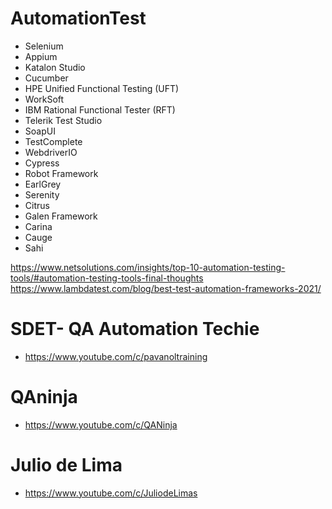 # AutomationTest

- Selenium
- Appium
- Katalon Studio
- Cucumber
- HPE Unified Functional Testing (UFT)
- WorkSoft
- IBM Rational Functional Tester (RFT)
- Telerik Test Studio
- SoapUI
- TestComplete
- WebdriverIO
- Cypress
- Robot Framework
- EarlGrey
- Serenity
- Citrus
- Galen Framework
- Carina
- Cauge
- Sahi


https://www.netsolutions.com/insights/top-10-automation-testing-tools/#automation-testing-tools-final-thoughts
https://www.lambdatest.com/blog/best-test-automation-frameworks-2021/




# SDET- QA Automation Techie

- https://www.youtube.com/c/pavanoltraining




# QAninja
- https://www.youtube.com/c/QANinja



# Julio de Lima
- https://www.youtube.com/c/JuliodeLimas






